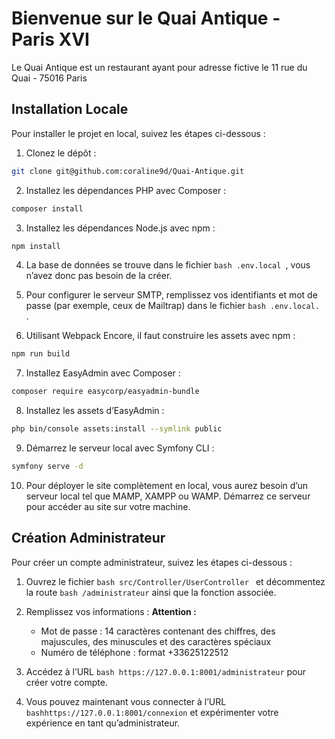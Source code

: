# Bienvenue sur le Quai Antique - Paris XVI

Le Quai Antique est un restaurant ayant pour adresse fictive le 11 rue du Quai - 75016 Paris

## Installation Locale

Pour installer le projet en local, suivez les étapes ci-dessous :

1. Clonez le dépôt :

```bash
git clone git@github.com:coraline9d/Quai-Antique.git
```

2. Installez les dépendances PHP avec Composer :

```bash
composer install
```

3. Installez les dépendances Node.js avec npm :

```bash
npm install
```

4. La base de données se trouve dans le fichier `bash .env.local `, vous n’avez donc pas besoin de la créer.

5. Pour configurer le serveur SMTP, remplissez vos identifiants et mot de passe (par exemple, ceux de Mailtrap) dans le fichier `bash .env.local.  ` .

6. Utilisant Webpack Encore, il faut construire les assets avec npm :

```bash
npm run build
```

7. Installez EasyAdmin avec Composer :

```bash
composer require easycorp/easyadmin-bundle
```

8. Installez les assets d’EasyAdmin :

```bash
php bin/console assets:install --symlink public
```

9. Démarrez le serveur local avec Symfony CLI :

```bash
symfony serve -d
```

10. Pour déployer le site complètement en local, vous aurez besoin d’un serveur local tel que MAMP, XAMPP ou WAMP. Démarrez ce serveur pour accéder au site sur votre machine.

## Création Administrateur

Pour créer un compte administrateur, suivez les étapes ci-dessous :

1. Ouvrez le fichier `bash src/Controller/UserController ` et décommentez la route `bash /administrateur` ainsi que la fonction associée.

2. Remplissez vos informations :
   **Attention :**

   - Mot de passe : 14 caractères contenant des chiffres, des majuscules, des minuscules et des caractères spéciaux
   - Numéro de téléphone : format +33625122512

3. Accédez à l’URL `bash https://127.0.0.1:8001/administrateur` pour créer votre compte.

4. Vous pouvez maintenant vous connecter à l’URL `bashhttps://127.0.0.1:8001/connexion` et expérimenter votre expérience en tant qu’administrateur.
